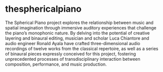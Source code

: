 # thesphericalpiano
The Spherical Piano project explores the relationship between music and spatial imagination through immersive auditory experiences that challenge the piano’s monophonic nature. By delving into the potential of creative layering and binaural editing, musician and scholar Luca Chiantore and audio engineer Ronald Ayala have crafted three-dimensional audio recordings of twelve works from the classical repertoire, as well as a series of binaural pieces expressly conceived for this project, fostering unprecedented processes of transdisciplinary interaction between composition, performance, and music production.
